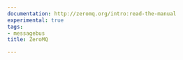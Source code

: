 ```yaml
---
documentation: http://zeromq.org/intro:read-the-manual
experimental: true
tags:
- messagebus
title: ZeroMQ

---
```

